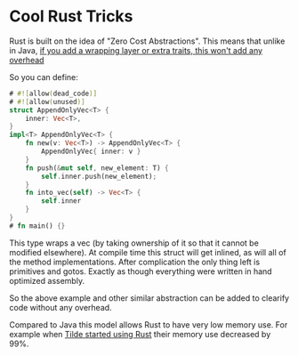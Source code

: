 # Cool Rust Tricks
Rust is built on the idea of "Zero Cost Abstractions".
This means that unlike in Java, [if you add a wrapping layer or extra traits, this won't add any overhead](https://www.youtube.com/watch?v=Sn3JklPAVLk)

So you can define: 
```rust
# #![allow(dead_code)]
# #![allow(unused)]
struct AppendOnlyVec<T> {
    inner: Vec<T>,
}
impl<T> AppendOnlyVec<T> {
    fn new(v: Vec<T>) -> AppendOnlyVec<T> {
        AppendOnlyVec{ inner: v }
    }
    fn push(&mut self, new_element: T) {
        self.inner.push(new_element);
    }
    fn into_vec(self) -> Vec<T> {
        self.inner
    }
}
# fn main() {}
```
This type wraps a vec (by taking ownership of it so that it cannot be modified elsewhere).
At compile time this struct will get inlined, as will all of the method implementations.
After complication the only thing left is primitives and gotos. Exactly as though everything were written in hand optimized assembly.

So the above example and other similar abstraction can be added to clearify code without any overhead.

Compared to Java this model allows Rust to have very low memory use.
For example when [Tilde started using Rust](https://www.rust-lang.org/static/pdfs/Rust-Tilde-Whitepaper.pdf) 
their memory use decreased by 99%.



